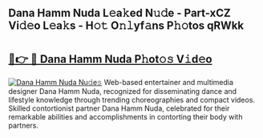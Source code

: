 ## Dana Hamm Nuda L𝚎a𝚔ed N𝚞𝚍e - Part-xCZ Vi𝚍𝚎o L𝚎a𝚔s - H𝚘𝚝 O𝚗𝚕yf𝚊ns P𝚑𝚘tos qRWkk

# <h2><a href="http://kf5f9z.oniu.top/?m=Dana+Hamm+Nuda">🔗👉 🔴 Dana Hamm Nuda P𝚑ot𝚘𝚜 V𝚒d𝚎o</a></h2>

[![Dana Hamm Nuda Nu𝚍e𝚜](https://i.imgur.com/0qMVB7G.gif)](http://kf5f9z.oniu.top/?m=Dana+Hamm+Nuda)
Web-based entertainer and multimedia designer Dana Hamm Nuda, recognized for disseminating dance and lifestyle knowledge through trending choreographies and compact videos. Skilled contortionist partner Dana Hamm Nuda, celebrated for their remarkable abilities and accomplishments in contorting their body with partners.  
